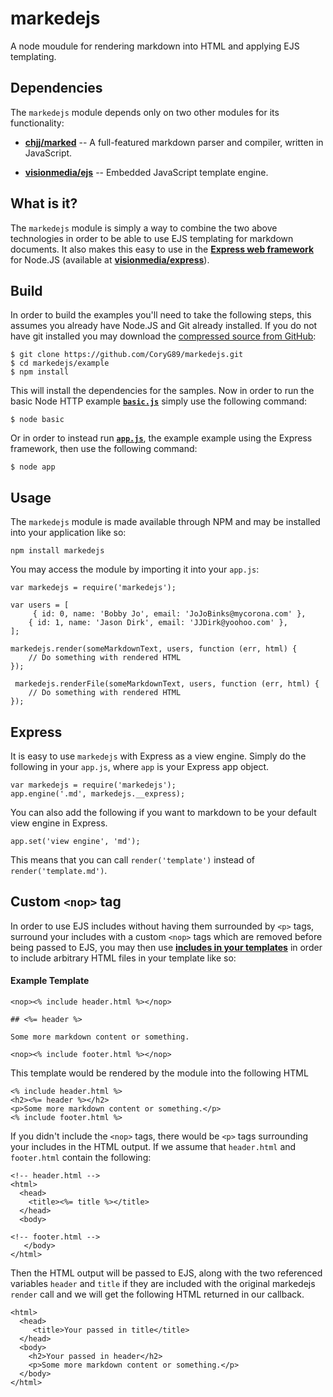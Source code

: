 markedejs
=========

A node moudule for rendering markdown into HTML and applying EJS templating.

## Dependencies

The `markedejs` module depends only on two other modules for its functionality:

  * [**chjj/marked**][1] -- A full-featured markdown parser and compiler,
    written in JavaScript.

  * [**visionmedia/ejs**][2] -- Embedded JavaScript template engine.

## What is it?

The `markedejs` module is simply a way to combine the two above technologies
in order to be able to use EJS templating for markdown documents. It also makes
this easy to use in the [**Express web framework**][3] for Node.JS (available at
[**visionmedia/express**][4]).

## Build

In order to build the examples you'll need to take the following steps, this
assumes you already have Node.JS and Git already installed. If you do not have
git installed you may download the [compressed source from GitHub][5]:

    $ git clone https://github.com/CoryG89/markedejs.git
    $ cd markedejs/example
    $ npm install

This will install the dependencies for the samples. Now in order to run the
basic Node HTTP example [**`basic.js`**][6] simply use the following command:

    $ node basic

Or in order to instead run [**`app.js`**][7], the example example using the
Express framework, then use the following command:

    $ node app

## Usage

The `markedejs` module is made available through NPM and may be installed into
your application like so:

    npm install markedejs

You may access the module by importing it into your `app.js`:

    var markedejs = require('markedejs');

    var users = [
		 { id: 0, name: 'Bobby Jo', email: 'JoJoBinks@mycorona.com' },
        { id: 1, name: 'Jason Dirk', email: 'JJDirk@yoohoo.com' },
    ];

    markedejs.render(someMarkdownText, users, function (err, html) {
        // Do something with rendered HTML
    });

     markedejs.renderFile(someMarkdownText, users, function (err, html) {
        // Do something with rendered HTML
    });

## Express

It is easy to use `markedejs` with Express as a view engine. Simply do the
following in your `app.js`, where `app` is your Express app object.

    var markedejs = require('markedejs');
    app.engine('.md', markedejs.__express);

You can also add the following if you want to markdown to be your default view
engine in Express.

    app.set('view engine', 'md');

This means that you can call `render('template')` instead of
 `render('template.md')`.

## Custom `<nop>` tag

In order to use EJS includes without having them surrounded by `<p>` tags,
surround your includes with a custom `<nop>` tags which are removed before
being passed to EJS, you may then use [**includes in your templates**][8] in
order to include arbitrary HTML files in your template like so:

#### Example Template

    <nop><% include header.html %></nop>
    
    ## <%= header %>

    Some more markdown content or something.

    <nop><% include footer.html %></nop>

This template would be rendered by the module into the following HTML

    <% include header.html %>
    <h2><%= header %></h2>
    <p>Some more markdown content or something.</p>
    <% include footer.html %>

If you didn't include the `<nop>` tags, there would be `<p>` tags surrounding
your includes in the HTML output. If we assume that `header.html` and 
`footer.html` contain the following:

    <!-- header.html -->
    <html>
      <head>
        <title><%= title %></title>
      </head>
      <body>

    <!-- footer.html -->
       </body>
    </html>

Then the HTML output will be passed to EJS, along with the two referenced
variables `header` and `title` if they are included with the original
markedejs `render` call and we will get the following HTML returned in our
callback.

    <html>
      <head>
         <title>Your passed in title</title>
      </head>
      <body>
        <h2>Your passed in header</h2>
        <p>Some more markdown content or something.</p>
      </body>
    </html>

[1]: https://github.com/chjj/marked
[2]: https://github.com/visionmedia/ejs
[3]: http://expressjs.com
[4]: https://github.com/visionmedia/express
[5]: https://github.com/CoryG89/markedejs
[6]: example/basic.js
[7]: example/app.js
[8]: example/views/template.md
[9]: example/basic.js